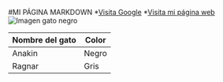#MI PÁGINA MARKDOWN
*[Visita Google](https://www.google.com)
*[Visita mi página web](https://estelafg22.github.io/index.html)
![Imagen gato negro](https://www.hola.com/horizon/square/7a62013a79a9-por-que-gatos-negros-dan-mala-suerte-t.jpg)

| Nombre del gato                          | Color                                   |
|------------------------------------------|-----------------------------------------|
| Anakin                                   | Negro                                   |
| Ragnar                                   | Gris                                    |